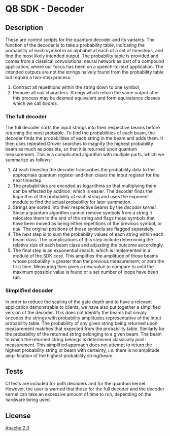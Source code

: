 # QB SDK - Decoder

## Description
These are control scripts for the quantum decoder and its variants.
The function of the decoder is to take a probability table, indicating the probability of each symbol in an alphabet at each of a set of timesteps, and find the most likely intended output.
The probability table is provided and comes from a classical convolutional neural network as part of a compound application, where our focus has been on a speech-to-text application. The intended outputs are not the strings naively found from the probability table but require a two-step process:
1. Contract all repetitions within the string down to one symbol,
2. Remove all _null_ characters.
Strings which return the same output after this process may be deemed equivalent and form equivalence classes which we call _beams_.
### The full decoder
The full decoder sorts the input strings into their respective beams before returning the most probable.
To find the probabilities of each beam, the decoder finds the probabilities of each string in the beam and adds them. It then uses repeated Grover searches to magnify the highest probability beam as much as possible, so that it is returned upon quantum measurement.
This is a complicated algorithm with multiple parts, which we summarize as follows:
1. At each timestep the decoder transcribes the probability data to the appropriate quantum register and then clears the input register for the next timestep.
2. The probabilities are encoded as logarithms so that multiplying them can be effected by addition, which is easier. The decoder finds the logarithm of the probability of each string and uses the exponent module to find the actual probability for later summation.
3. Strings are sorted into their respective beams by the _decoder kernel_. Since a quantum algorithm cannot remove symbols from a string it relocates them to the end of the string and flags those symbols that have been moved as being either repetitions of the previous symbol, or _null_. The original positions of those symbols are flagged separately.
4. The next step is to sum the probability values of each string within each beam class. The complications of this step include determining the relative size of each beam class and adjusting the outcome accordingly.
5. The final step is an exponential search, which is implemented in a module of the SDK core. This amplifies the amplitude of those beams whose probability is greater than the previous measurement, or zero the first time. Measuring then gives a new value to compare to until the maximum possible value is found or a set number of loops have been run.
### Simplified decoder
In order to reduce the scaling of the gate depth and to have a relevant application demonstrable to clients, we have also put together a simplified version of the decoder. This does not identify the beams but simply encodes the strings with probability amplitudes representative of the input probability table. The probability of any given string being returned upon measurement matches that expected from the probability table. Similarly for the probability of the returned string belonging to a given beam. The beam to which the returned string belongs is determined classically post-measurement. This simplified approach does not attempt to return the highest probability string or beam with certainty, _i.e._ there is no amplitude amplification of the highest probability string/beam.

## Tests
CI tests are included for both decoders and for the quantum kernel. However, the user is warned that those for the full decoder and the decoder kernel can take an excessive amount of time to run, depending on the hardware being used. 

## License
[Apache 2.0](LICENSE)
